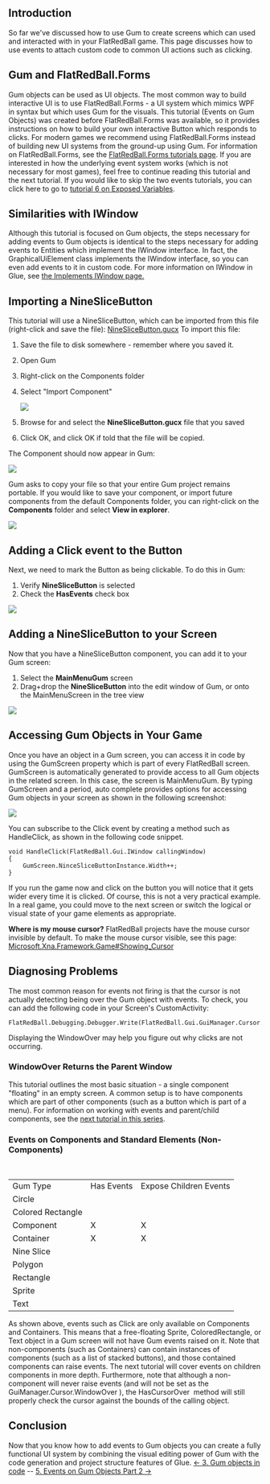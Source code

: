 ## Introduction

So far we've discussed how to use Gum to create screens which can used and interacted with in your FlatRedBall game. This page discusses how to use events to attach custom code to common UI actions such as clicking.

## Gum and FlatRedBall.Forms

Gum objects can be used as UI objects. The most common way to build interactive UI is to use FlatRedBall.Forms - a UI system which mimics WPF in syntax but which uses Gum for the visuals. This tutorial (Events on Gum Objects) was created before FlatRedBall.Forms was available, so it provides instructions on how to build your own interactive Button which responds to clicks. For modern games we recommend using FlatRedBall.Forms instead of building new UI systems from the ground-up using Gum. For information on FlatRedBall.Forms, see the [FlatRedBall.Forms tutorials page](/documentation/tutorials/flatredball-forms.md). If you are interested in how the underlying event system works (which is not necessary for most games), feel free to continue reading this tutorial and the next tutorial. If you would like to skip the two events tutorials, you can click here to go to [tutorial 6 on Exposed Variables](/documentation/tools/gum/gum-tutorials/tutorials-gum-exposed-variables.md).

## Similarities with IWindow

Although this tutorial is focused on Gum objects, the steps necessary for adding events to Gum objects is identical to the steps necessary for adding events to Entities which implement the IWindow interface. In fact, the GraphicalUiElement class implements the IWindow interface, so you can even add events to it in custom code. For more information on IWindow in Glue, see [the Implements IWindow page.](/documentation/tools/glue-reference/entities/glue-reference-entities-implements-iwindow.md "Glue:Reference:Entities:Implements IWindow")

## Importing a NineSliceButton

This tutorial will use a NineSliceButton, which can be imported from this file (right-click and save the file): [NineSliceButton.gucx](/content/Tutorials/Gum/NineSliceButton.gucx) To import this file:

1.  Save the file to disk somewhere - remember where you saved it.

2.  Open Gum

3.  Right-click on the Components folder

4.  Select "Import Component"

    ![](/media/2019-01-img_5c3e082a718b5.png)

5.  Browse for and select the **NineSliceButton.gucx** file that you saved

6.  Click OK, and click OK if told that the file will be copied.

The Component should now appear in Gum:

![](/media/2023-08-img_64d0e12288bb6.png)

Gum asks to copy your file so that your entire Gum project remains portable. If you would like to save your component, or import future components from the default Components folder, you can right-click on the **Components** folder and select **View in explorer**.

![](/media/2023-08-img_64d0e033e30e6.png)

## Adding a Click event to the Button

Next, we need to mark the Button as being clickable. To do this in Gum:

1.  Verify **NineSliceButton** is selected
2.  Check the **HasEvents** check box

![](/media/2023-08-img_64d0e13e8e6c0.png)

## 

## Adding a NineSliceButton to your Screen

Now that you have a NineSliceButton component, you can add it to your Gum screen:

1.  Select the **MainMenuGum** screen
2.  Drag+drop the **NineSliceButton** into the edit window of Gum, or onto the MainMenuScreen in the tree view

[![](/wp-content/uploads/2016/01/07_06-21-22.gif)](/wp-content/uploads/2016/01/07_06-21-22.gif)

## Accessing Gum Objects in Your Game

Once you have an object in a Gum screen, you can access it in code by using the GumScreen property which is part of every FlatRedBall screen.  GumScreen is automatically generated to provide access to all Gum objects in the related screen. In this case, the screen is MainMenuGum. By typing GumScreen and a period, auto complete provides options for accessing Gum objects in your screen as shown in the following screenshot:

![](/media/2023-08-img_64d0e7f661d0b.png)

You can subscribe to the Click event by creating a method such as HandleClick, as shown in the following code snippet.

    void HandleClick(FlatRedBall.Gui.IWindow callingWindow)
    {
        GumScreen.NinceSliceButtonInstance.Width++;
    }

If you run the game now and click on the button you will notice that it gets wider every time it is clicked. Of course, this is not a very practical example. In a real game, you could move to the next screen or switch the logical or visual state of your game elements as appropriate.

**Where is my mouse cursor?** FlatRedBall projects have the mouse cursor invisible by default. To make the mouse cursor visible, see this page: [Microsoft.Xna.Framework.Game#Showing_Cursor](/frb/docs/index.php?title=Microsoft.Xna.Framework.Game#Showing_Cursor "Microsoft.Xna.Framework.Game")

## Diagnosing Problems

The most common reason for events not firing is that the cursor is not actually detecting being over the Gum object with events. To check, you can add the following code in your Screen's CustomActivity:

``` lang:c#
FlatRedBall.Debugging.Debugger.Write(FlatRedBall.Gui.GuiManager.Cursor.WindowOver);
```

Displaying the WindowOver may help you figure out why clicks are not occurring.

### WindowOver Returns the Parent Window

This tutorial outlines the most basic situation - a single component "floating" in an empty screen. A common setup is to have components which are part of other components (such as a button which is part of a menu). For information on working with events and parent/child components, see the [next tutorial in this series](/documentation/tools/gum/gum-tutorials/5-events-on-gum-objects-part-2.md).

### Events on Components and Standard Elements (Non-Components)

 

|                   |            |                        |
|-------------------|------------|------------------------|
| Gum Type          | Has Events | Expose Children Events |
| Circle            |            |                        |
| Colored Rectangle |            |                        |
| Component         | X          | X                      |
| Container         | X          | X                      |
| Nine Slice        |            |                        |
| Polygon           |            |                        |
| Rectangle         |            |                        |
| Sprite            |            |                        |
| Text              |            |                        |

As shown above, events such as Click are only available on Components and Containers. This means that a free-floating Sprite, ColoredRectangle, or Text object in a Gum screen will not have Gum events raised on it. Note that non-components (such as Containers) can contain instances of components (such as a list of stacked buttons), and those contained components can raise events. The next tutorial will cover events on children components in more depth. Furthermore, note that although a non-component will never raise events (and will not be set as the GuiManager.Cursor.WindowOver ), the HasCursorOver  method will still properly check the cursor against the bounds of the calling object.

## Conclusion

Now that you know how to add events to Gum objects you can create a fully functional UI system by combining the visual editing power of Gum with the code generation and project structure features of Glue. [\<- 3. Gum objects in code](/documentation/tools/gum/gum-tutorials/tutorials-gum-gum-objects-in-code.md) -- [5. Events on Gum Objects Part 2 -\>](/documentation/tools/gum/gum-tutorials/5-events-on-gum-objects-part-2.md)

